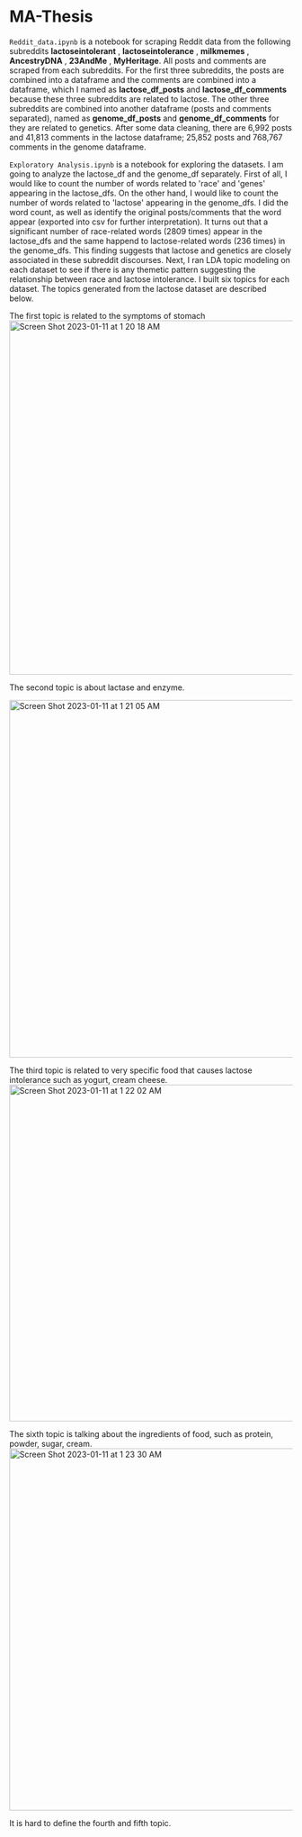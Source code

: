 # MA-Thesis

`Reddit_data.ipynb` is a notebook for scraping Reddit data from the following subreddits **lactoseintolerant** , **lactoseintolerance** , **milkmemes** , **AncestryDNA** , **23AndMe** , **MyHeritage**. All posts and comments are scraped from each subreddits. For the first three subreddits, the posts are combined into a dataframe and the comments are combined into a dataframe, which I named as **lactose_df_posts** and **lactose_df_comments** because these three subreddits are related to lactose. The other three subreddits are combined into another dataframe (posts and comments separated), named as **genome_df_posts** and **genome_df_comments** for they are related to genetics. After some data cleaning, there are 6,992 posts and 41,813 comments in the lactose dataframe; 25,852 posts and 768,767 comments in the genome dataframe. 

`Exploratory Analysis.ipynb` is a notebook for exploring the datasets. I am going to analyze the lactose_df and the genome_df separately. First of all, I would like to count the number of words related to 'race' and 'genes' appearing in the lactose_dfs. On the other hand, I would like to count the number of words related to 'lactose' appearing in the genome_dfs. I did the word count, as well as identify the original posts/comments that the word appear (exported into csv for further interpretation). It turns out that a significant number of race-related words (2809 times) appear in the lactose_dfs and the same happend to lactose-related words (236 times) in the genome_dfs. This finding suggests that lactose and genetics are closely associated in these subreddit discourses. 
Next, I ran LDA topic modeling on each dataset to see if there is any themetic pattern suggesting the relationship between race and lactose intolerance. I built six topics for each dataset. The topics generated from the lactose dataset are described below. 

The first topic is related to the symptoms of stomach 
<img width="629" alt="Screen Shot 2023-01-11 at 1 20 18 AM" src="https://user-images.githubusercontent.com/89910851/211742361-8c10a63a-9538-4331-8bd9-0e41ad2af68a.png">

The second topic is about lactase and enzyme. 

<img width="635" alt="Screen Shot 2023-01-11 at 1 21 05 AM" src="https://user-images.githubusercontent.com/89910851/211742523-51401d7a-425d-4bfc-b3f1-1ea1deb89a14.png">

The third topic is related to very specific food that causes lactose intolerance such as yogurt, cream cheese. 
<img width="598" alt="Screen Shot 2023-01-11 at 1 22 02 AM" src="https://user-images.githubusercontent.com/89910851/211742701-a5e7df08-00fa-40f9-9803-03a093f507a9.png">

The sixth topic is talking about the ingredients of food, such as protein, powder, sugar, cream. 
<img width="643" alt="Screen Shot 2023-01-11 at 1 23 30 AM" src="https://user-images.githubusercontent.com/89910851/211742957-79276bab-8dde-4c88-9b8e-c7fdba829ade.png">

It is hard to define the fourth and fifth topic. 
